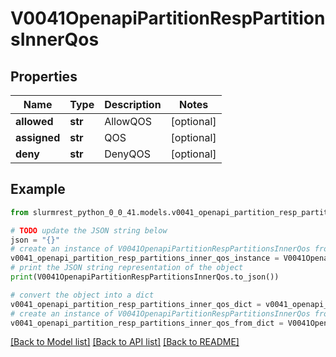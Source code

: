# V0041OpenapiPartitionRespPartitionsInnerQos


## Properties

Name | Type | Description | Notes
------------ | ------------- | ------------- | -------------
**allowed** | **str** | AllowQOS | [optional] 
**assigned** | **str** | QOS | [optional] 
**deny** | **str** | DenyQOS | [optional] 

## Example

```python
from slurmrest_python_0_0_41.models.v0041_openapi_partition_resp_partitions_inner_qos import V0041OpenapiPartitionRespPartitionsInnerQos

# TODO update the JSON string below
json = "{}"
# create an instance of V0041OpenapiPartitionRespPartitionsInnerQos from a JSON string
v0041_openapi_partition_resp_partitions_inner_qos_instance = V0041OpenapiPartitionRespPartitionsInnerQos.from_json(json)
# print the JSON string representation of the object
print(V0041OpenapiPartitionRespPartitionsInnerQos.to_json())

# convert the object into a dict
v0041_openapi_partition_resp_partitions_inner_qos_dict = v0041_openapi_partition_resp_partitions_inner_qos_instance.to_dict()
# create an instance of V0041OpenapiPartitionRespPartitionsInnerQos from a dict
v0041_openapi_partition_resp_partitions_inner_qos_from_dict = V0041OpenapiPartitionRespPartitionsInnerQos.from_dict(v0041_openapi_partition_resp_partitions_inner_qos_dict)
```
[[Back to Model list]](../README.md#documentation-for-models) [[Back to API list]](../README.md#documentation-for-api-endpoints) [[Back to README]](../README.md)


